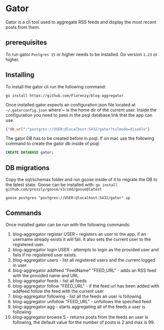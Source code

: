 # Gator
Gator is a cli tool used to aggregate RSS feeds and display the most recent posts from them.

## prerequisites
To run gator `Postgres 15` or higher needs to be installed. Go version `1.23` or higher.

## Installing
To install the gator cli run the following command:
```shell
go install https://github.com/Flarenzy/blog-aggregator
```
Once installed gator expects an configuration json file located at `~/.gatorconfig.json` where ~ is the home dir of the 
current user. Inside the configuration you need to pass in the psql database link that the app can use.
```json
{"db_url":"postgres://USER:@localhost:5432/gator?sslmode=disable"}
```
The gator DB has to be created before in psql. If on mac use the following command to create the gator db inside of psql:
```sql
CREATE DATABASE gator;
```

## DB migrations
Copy the sql/schemas folder and run goose inside of it to migrate the DB to the latest state.
Goose can be installed with: `go install github.com/pressly/goose/v3/cmd/goose@latest`
```shell
goose postgres "postgres://USER:@localhost:5432/gator" up
```


## Commands
Once installed gator can be run with the following commands:
1. blog-aggregator register USER - registers an user to the app, if an username already exists it will fail. It also sets the current user to the registered user.
2. blog-aggregator login USER - attempts to login as the provided user and fails if no registered user exists.
3. blog-aggregator users - list all registered users and the current logged in user
4. blog-aggregator addfeed "FeedName" "FEED_URL" - adds an RSS feed with the provided name and URL
5. blog-aggregator feeds - list all feeds
6. blog-aggregator follow "FEED_URL" - if the feed url has been added with addfeed follow the feed with the current user
7. blog-aggregator following - list all the feeds an user is following
8. blog-aggregator unfollow "FEED_URL" - unfollows the specified feed
9. blog-aggregator agg - starts aggregating all of the feeds a user is following
10. blog-aggregator browse 5 - returns posts from the feeds an user is following, the default value for the number of posts is 2 and max is 99.

